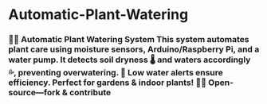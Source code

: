 # Automatic-Plant-Watering
### 🌿💧 **Automatic Plant Watering System**    This system automates plant care using **moisture sensors**, **Arduino/Raspberry Pi**, and a **water pump**. It detects soil dryness 🌡️ and waters accordingly 💦, preventing overwatering. 🚨 Low water alerts ensure efficiency. Perfect for **gardens &amp; indoor plants**! 🌱✨ Open-source—fork &amp; contribute
